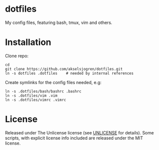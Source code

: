 # dotfiles

My config files, featuring bash, tmux, vim and others.

# Installation

Clone repo:

    cd
    git clone https://github.com/akselsjogren/dotfiles.git
    ln -s dotfiles .dotfiles    # needed by internal references

Create symlinks for the config files needed, e.g:

    ln -s .dotfiles/bash/bashrc .bashrc
    ln -s .dotfiles/vim .vim
    ln -s .dotfiles/vimrc .vimrc

# License

Released under The Unlicense license (see [UNLICENSE](UNLICENSE) for details).
Some scripts, with explicit license info included are released under the MIT license.
